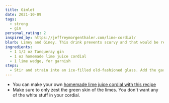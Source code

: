 ```yaml
---
title: Gimlet
date: 2021-10-09
tags:
  - strong
  - gin
personal_rating: 2
inspired_by: https://jeffreymorgenthaler.com/lime-cordial/
blurb: Limey and Giney. This drink prevents scurvy and that would be relevant information for you if you were a sailor 100+ years ago.
ingredients:
  - 1 1/2 oz Tanqueray gin
  - 1 oz homemade lime juice cordial
  - 1 lime wedge, for garnish
steps:
  - Stir and strain into an ice-filled old-fashioned glass. Add the garnish.
---
```

- You can make your own [homemade lime juice cordial with this recipe](https://jeffreymorgenthaler.com/lime-cordial/)
- Make sure to only zest the green skin of the limes. You don't want any of the white stuff in your cordial.
